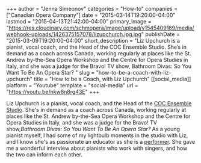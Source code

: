 +++
author = "Jenna Simeonov"
categories = "How-to"
companies = ["Canadian Opera Company"]
date = "2015-03-14T19:20:00-04:00"
lastmod = "2015-04-13T21:42:00-04:00"
primary_image = "https://res.cloudinary.com/schmopera/image/upload/v1545409169/media/webhook-uploads/1426375157078/lizupchurch.jpg.jpg"
publishDate = "2015-03-09T19:20:00-04:00"
short_description = "Liz Upchurch is a pianist, vocal coach, and the Head of the COC Ensemble Studio. She’s in demand as a coach across Canada, working regularly at places like the St. Andrew by-the-Sea Opera Workshop and the Centre for Opera Studies in Italy, and she was a judge for the Bravo! TV show, Bathroom Divas: So You Want To Be An Opera Star? "
slug = "how-to-be-a-coach-with-liz-upchurch"
title = "How to be a Coach, with Liz Upchurch"
[[social_media]]
platform = "Youtube"
template = "social-media"
url = "https://youtu.be/nkw8n8rg43E"
+++

Liz Upchurch is a pianist, vocal coach, and the Head of the [COC Ensemble Studio](http://www.coc.ca/AboutTheCOC/CompanyMembers/EnsembleStudio.aspx). She's in demand as a coach across Canada, working regularly at places like the St. Andrew by-the-Sea Opera Workshop and the Centre for Opera Studies in Italy, and she was a judge for the Bravo! TV show,*Bathroom Divas: So You Want To Be An Opera Star?* As a young pianist myself, I had some of my lightbulb moments in the studio with Liz, and I know she's as passionate an educator as she is a [performer](http://schmopera.com/in-review-jane-archibald-and-liz-upchurch/). She gave me a wonderful interview about pianists who work with singers, and how the two can inform each other.
